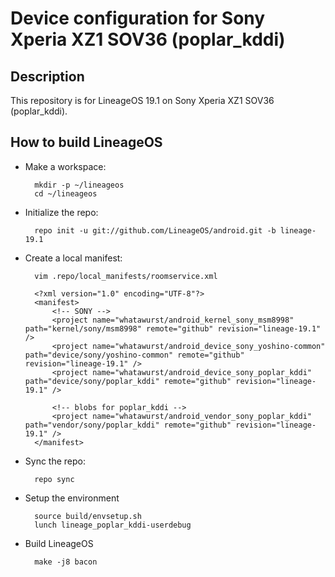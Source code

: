 Device configuration for Sony Xperia XZ1 SOV36 (poplar_kddi)
========================================================

Description
-----------

This repository is for LineageOS 19.1 on Sony Xperia XZ1 SOV36 (poplar_kddi).

How to build LineageOS
----------------------

* Make a workspace:

        mkdir -p ~/lineageos
        cd ~/lineageos

* Initialize the repo:

        repo init -u git://github.com/LineageOS/android.git -b lineage-19.1

* Create a local manifest:

        vim .repo/local_manifests/roomservice.xml

        <?xml version="1.0" encoding="UTF-8"?>
        <manifest>
            <!-- SONY -->
            <project name="whatawurst/android_kernel_sony_msm8998" path="kernel/sony/msm8998" remote="github" revision="lineage-19.1" />
            <project name="whatawurst/android_device_sony_yoshino-common" path="device/sony/yoshino-common" remote="github" revision="lineage-19.1" />
            <project name="whatawurst/android_device_sony_poplar_kddi" path="device/sony/poplar_kddi" remote="github" revision="lineage-19.1" />

            <!-- blobs for poplar_kddi -->
            <project name="whatawurst/android_vendor_sony_poplar_kddi" path="vendor/sony/poplar_kddi" remote="github" revision="lineage-19.1" />
        </manifest>

* Sync the repo:

        repo sync

* Setup the environment

        source build/envsetup.sh
        lunch lineage_poplar_kddi-userdebug

* Build LineageOS

        make -j8 bacon
